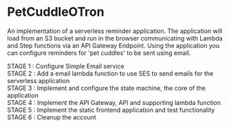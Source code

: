 # PetCuddleOTron

An implementation of a serverless reminder application. 
The application will load from an S3 bucket and run in the browser communicating with Lambda and Step functions via an API Gateway Endpoint.
Using the application you can configure reminders for 'pet cuddles' to be sent using email.

STAGE 1 : Configure Simple Email service  
STAGE 2 : Add a email lambda function to use SES to send emails for the serverless application  
STAGE 3 : Implement and configure the state machine, the core of the application  
STAGE 4 : Implement the API Gateway, API and supporting lambda function  
STAGE 5 : Implement the static frontend application and test functionality  
STAGE 6 : Cleanup the account  
